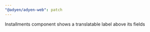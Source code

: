 ```yaml
---
"@adyen/adyen-web": patch
---
```


Installments component shows a translatable label above its fields
